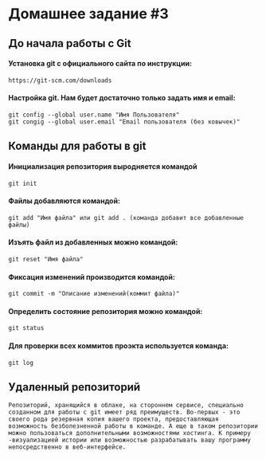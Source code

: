 # Домашнее задание #3
## До начала работы с Git
#### Установка git с официального сайта по инструкции:
    https://git-scm.com/downloads
#### Настройка git. Нам будет достаточно только задать имя и email:
    git config --global user.name "Имя Пользователя"
    git congig --global user.email "Email пользователя (без ковычек)"
## Команды для работы в git
#### Инициализация репозитория выродняется командой
    git init
#### Файлы добавляются командой:
    git add "Имя файла" или git add . (команда добавит все добавленные файлы)
#### Изъять файл из добавленных можно командой:
    git reset "Имя файла"
#### Фиксация изменений производится командой:
    git commit -m "Описание изменений(коммит файла)"
#### Определить состояние репозитория можно командой:
    git status
#### Для проверки всех коммитов проэкта используется команда:
    git log

## Удаленный репозиторий
    Репозиторий, хранящийся в облаке, на стороннем сервисе, специально созданном для работы с git имеет ряд преимуществ. Во-первых - это своего рода резервная копия вашего проекта, предоставляющая возможность безболезненной работы в команде. А еще в таком репозитории можно пользоваться дополнительными возможностями хостинга. К примеру -визуализацией истории или возможностью разрабатывать вашу программу непосредственно в веб-интерфейсе.